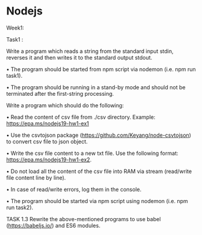 # Nodejs

Week1:

Task1 : 

Write a program which reads a string from the standard input stdin, reverses it and then writes it to
the standard output stdout.

• The program should be started from npm script via nodemon (i.e. npm run task1).

• The program should be running in a stand-by mode and should not be terminated after the first-string processing.

Write a program which should do the following:

• Read the content of csv file from ./csv directory. Example: https://epa.ms/nodejs19-hw1-ex1

• Use the csvtojson package (https://github.com/Keyang/node-csvtojson) to convert csv file to
json object.

• Write the csv file content to a new txt file.
Use the following format: https://epa.ms/nodejs19-hw1-ex2.

• Do not load all the content of the csv file into RAM via stream (read/write file content line by
line).

• In case of read/write errors, log them in the console.

• The program should be started via npm script using nodemon (i.e. npm run task2).

TASK 1.3
Rewrite the above-mentioned programs to use babel (https://babeljs.io/) and ES6 modules.
